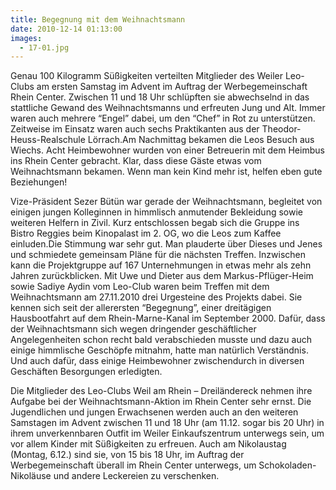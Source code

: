 ```yaml
---
title: Begegnung mit dem Weihnachtsmann
date: 2010-12-14 01:13:00
images:
  - 17-01.jpg
---
```


Genau 100 Kilogramm Süßigkeiten verteilten Mitglieder des Weiler Leo-Clubs am ersten Samstag im Advent im Auftrag der Werbegemeinschaft Rhein Center. Zwischen 11 und 18 Uhr schlüpften sie abwechselnd in das stattliche Gewand des Weihnachtsmanns und erfreuten Jung und Alt. Immer waren auch mehrere “Engel” dabei, um den “Chef” in Rot zu unterstützen. Zeitweise im Einsatz waren auch sechs Praktikanten aus der Theodor-Heuss-Realschule Lörrach.Am Nachmittag bekamen die Leos Besuch aus Wiechs. Acht Heimbewohner wurden von einer Betreuerin mit dem Heimbus ins Rhein Center gebracht. Klar, dass diese Gäste etwas vom Weihnachtsmann bekamen. Wenn man kein Kind mehr ist, helfen eben gute Beziehungen!

Vize-Präsident Sezer Bütün war gerade der Weihnachtsmann, begleitet von einigen jungen Kolleginnen in himmlisch anmutender Bekleidung sowie weiteren Helfern in Zivil. Kurz entschlossen begab sich die Gruppe ins Bistro Reggies beim Kinopalast im 2. OG, wo die Leos zum Kaffee einluden.Die Stimmung war sehr gut. Man plauderte über Dieses und Jenes und schmiedete gemeinsam Pläne für die nächsten Treffen. Inzwischen kann die Projektgruppe auf 167 Unternehmungen in etwas mehr als zehn Jahren zurückblicken. Mit Uwe und Dieter aus dem Markus-Pflüger-Heim sowie Sadiye Aydin vom Leo-Club waren beim Treffen mit dem Weihnachtsmann am 27.11.2010 drei Urgesteine des Projekts dabei. Sie kennen sich seit der allerersten “Begegnung”, einer dreitägigen Hausbootfahrt auf dem Rhein-Marne-Kanal im September 2000. Dafür, dass der Weihnachtsmann sich wegen dringender geschäftlicher Angelegenheiten schon recht bald verabschieden musste und dazu auch einige himmlische Geschöpfe mitnahm, hatte man natürlich Verständnis. Und auch dafür, dass einige Heimbewohner zwischendurch in diversen Geschäften Besorgungen erledigten.

Die Mitglieder des Leo-Clubs Weil am Rhein – Dreiländereck nehmen ihre Aufgabe bei der Weihnachtsmann-Aktion im Rhein Center sehr ernst. Die Jugendlichen und jungen Erwachsenen werden auch an den weiteren Samstagen im Advent zwischen 11 und 18 Uhr (am 11.12. sogar bis 20 Uhr) in ihrem unverkennbaren Outfit im Weiler Einkaufszentrum unterwegs sein, um vor allem Kinder mit Süßigkeiten zu erfreuen. Auch am Nikolaustag (Montag, 6.12.) sind sie, von 15 bis 18 Uhr, im Auftrag der Werbegemeinschaft überall im Rhein Center unterwegs, um Schokoladen-Nikoläuse und andere Leckereien zu verschenken.
